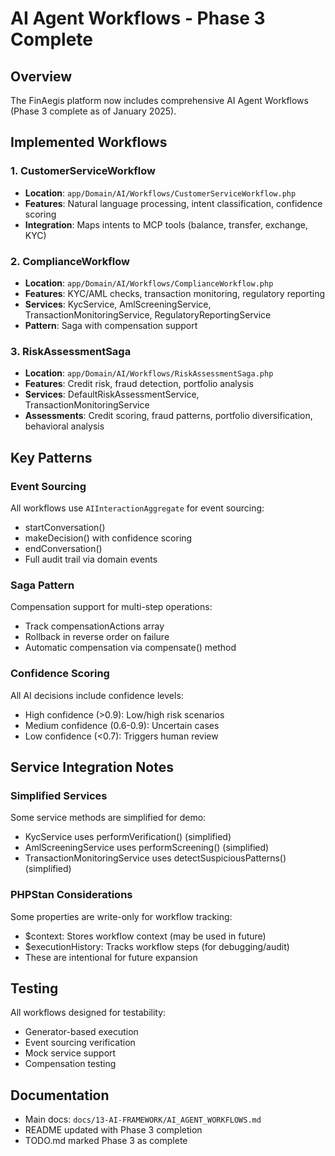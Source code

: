 # AI Agent Workflows - Phase 3 Complete

## Overview
The FinAegis platform now includes comprehensive AI Agent Workflows (Phase 3 complete as of January 2025).

## Implemented Workflows

### 1. CustomerServiceWorkflow
- **Location**: `app/Domain/AI/Workflows/CustomerServiceWorkflow.php`
- **Features**: Natural language processing, intent classification, confidence scoring
- **Integration**: Maps intents to MCP tools (balance, transfer, exchange, KYC)

### 2. ComplianceWorkflow  
- **Location**: `app/Domain/AI/Workflows/ComplianceWorkflow.php`
- **Features**: KYC/AML checks, transaction monitoring, regulatory reporting
- **Services**: KycService, AmlScreeningService, TransactionMonitoringService, RegulatoryReportingService
- **Pattern**: Saga with compensation support

### 3. RiskAssessmentSaga
- **Location**: `app/Domain/AI/Workflows/RiskAssessmentSaga.php`
- **Features**: Credit risk, fraud detection, portfolio analysis
- **Services**: DefaultRiskAssessmentService, TransactionMonitoringService
- **Assessments**: Credit scoring, fraud patterns, portfolio diversification, behavioral analysis

## Key Patterns

### Event Sourcing
All workflows use `AIInteractionAggregate` for event sourcing:
- startConversation()
- makeDecision() with confidence scoring
- endConversation()
- Full audit trail via domain events

### Saga Pattern
Compensation support for multi-step operations:
- Track compensationActions array
- Rollback in reverse order on failure
- Automatic compensation via compensate() method

### Confidence Scoring
All AI decisions include confidence levels:
- High confidence (>0.9): Low/high risk scenarios
- Medium confidence (0.6-0.9): Uncertain cases
- Low confidence (<0.7): Triggers human review

## Service Integration Notes

### Simplified Services
Some service methods are simplified for demo:
- KycService uses performVerification() (simplified)
- AmlScreeningService uses performScreening() (simplified)
- TransactionMonitoringService uses detectSuspiciousPatterns() (simplified)

### PHPStan Considerations
Some properties are write-only for workflow tracking:
- $context: Stores workflow context (may be used in future)
- $executionHistory: Tracks workflow steps (for debugging/audit)
- These are intentional for future expansion

## Testing
All workflows designed for testability:
- Generator-based execution
- Event sourcing verification
- Mock service support
- Compensation testing

## Documentation
- Main docs: `docs/13-AI-FRAMEWORK/AI_AGENT_WORKFLOWS.md`
- README updated with Phase 3 completion
- TODO.md marked Phase 3 as complete